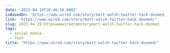 ```yaml
---
date: '2023-04-19T20:46:56.000Z'
isBasedOn: 'https://www.wired.com/story/matt-walsh-twitter-hack-doomed/'
link: 'https://www.wired.com/story/matt-walsh-twitter-hack-doomed/'
slug: 2023-04-19-httpswwwwiredcomstorymatt-walsh-twitter-hack-doomed
tags:
  - social media
  - Tech
title: 'https://www.wired.com/story/matt-walsh-twitter-hack-doomed/'
---
```



